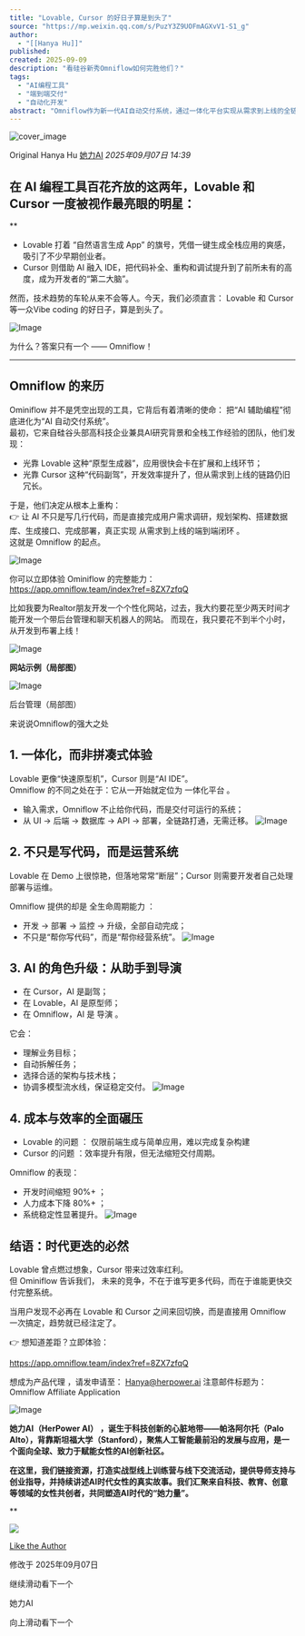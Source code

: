 ```yaml
---
title: "Lovable, Cursor 的好日子算是到头了"
source: "https://mp.weixin.qq.com/s/PuzY3Z9UOFmAGXvV1-S1_g"
author:
  - "[[Hanya Hu]]"
published:
created: 2025-09-09
description: "看硅谷新秀Omniflow如何完胜他们？"
tags:
  - "AI编程工具"
  - "端到端交付"
  - "自动化开发"
abstract: "Omniflow作为新一代AI自动交付系统，通过一体化平台实现从需求到上线的全链路自动化，显著超越Lovable和Cursor等工具的局限。"
---
```

![cover_image](https://mmbiz.qpic.cn/sz_mmbiz_jpg/HxlGro0su4YFjSGPrYA3mgg3ick4bqfH4lEQ6fHSg2yjbERD4SVHP8NL1gVWBbBNp2n5crvNvkiaLK07fGciaBntA/0?wx_fmt=jpeg)

Original Hanya Hu [她力AI](https://mp.weixin.qq.com/s/) *2025年09月07日 14:39*

## **在 AI 编程工具百花齐放的这两年，Lovable 和 Cursor 一度被视作最亮眼的明星：**

**
- Lovable 打着 “自然语言生成 App” 的旗号，凭借一键生成全栈应用的爽感，吸引了不少早期创业者。
- Cursor 则借助 AI 融入 IDE，把代码补全、重构和调试提升到了前所未有的高度，成为开发者的“第二大脑”。

然而，技术趋势的车轮从来不会等人。今天，我们必须直言： Lovable 和 Cursor等一众Vibe coding 的好日子，算是到头了。

![Image](https://mmbiz.qpic.cn/sz_mmbiz_png/HxlGro0su4YFjSGPrYA3mgg3ick4bqfH4c0N5RS0olicLLCag7t9yWbpbtmfH1rKeexbCo9BicKGBCq7ceWv9spPg/640?wx_fmt=png&from=appmsg&watermark=1&tp=webp&wxfrom=5&wx_lazy=1#imgIndex=0)

  

为什么？答案只有一个 —— Omniflow！

  

---

  

## Omniflow 的来历

Ominiflow 并不是凭空出现的工具，它背后有着清晰的使命： 把“AI 辅助编程”彻底进化为“AI 自动交付系统”。  
最初，它来自硅谷头部高科技企业兼具AI研究背景和全栈工作经验的团队，他们发现：

- 光靠 Lovable 这种“原型生成器”，应用很快会卡在扩展和上线环节；
- 光靠 Cursor 这种“代码副驾”，开发效率提升了，但从需求到上线的链路仍旧冗长。

于是，他们决定从根本上重构：  
👉 让 AI 不只是写几行代码，而是直接完成用户需求调研，规划架构、搭建数据库、生成接口、完成部署，真正实现 从需求到上线的端到端闭环 。  
这就是 Omniflow 的起点。

![Image](https://mp.weixin.qq.com/s/www.w3.org/2000/svg'%20xmlns:xlink='http://www.w3.org/1999/xlink'%3E%3Ctitle%3E%3C/title%3E%3Cg%20stroke='none'%20stroke-width='1'%20fill='none'%20fill-rule='evenodd'%20fill-opacity='0'%3E%3Cg%20transform='translate(-249.000000,%20-126.000000)'%20fill='%23FFFFFF'%3E%3Crect%20x='249'%20y='126'%20width='1'%20height='1'%3E%3C/rect%3E%3C/g%3E%3C/g%3E%3C/svg%3E)

  

你可以立即体验 Ominiflow 的完整能力：  
https://app.omniflow.team/index?ref=8ZX7zfqQ

  
  

比如我要为Realtor朋友开发一个个性化网站，过去，我大约要花至少两天时间才能开发一个带后台管理和聊天机器人的网站。 而现在，我只要花不到半个小时，从开发到布署上线！

  

![Image](https://mp.weixin.qq.com/s/www.w3.org/2000/svg'%20xmlns:xlink='http://www.w3.org/1999/xlink'%3E%3Ctitle%3E%3C/title%3E%3Cg%20stroke='none'%20stroke-width='1'%20fill='none'%20fill-rule='evenodd'%20fill-opacity='0'%3E%3Cg%20transform='translate(-249.000000,%20-126.000000)'%20fill='%23FFFFFF'%3E%3Crect%20x='249'%20y='126'%20width='1'%20height='1'%3E%3C/rect%3E%3C/g%3E%3C/g%3E%3C/svg%3E)

**网站示例（局部图）**

  
![Image](https://mp.weixin.qq.com/s/www.w3.org/2000/svg'%20xmlns:xlink='http://www.w3.org/1999/xlink'%3E%3Ctitle%3E%3C/title%3E%3Cg%20stroke='none'%20stroke-width='1'%20fill='none'%20fill-rule='evenodd'%20fill-opacity='0'%3E%3Cg%20transform='translate(-249.000000,%20-126.000000)'%20fill='%23FFFFFF'%3E%3Crect%20x='249'%20y='126'%20width='1'%20height='1'%3E%3C/rect%3E%3C/g%3E%3C/g%3E%3C/svg%3E)

后台管理（局部图）

  
  

来说说Omniflow的强大之处

## 1\. 一体化，而非拼凑式体验

Lovable 更像“快速原型机”，Cursor 则是“AI IDE”。  
Omniflow 的不同之处在于：它从一开始就定位为 一体化平台 。

- 输入需求，Omniflow 不止给你代码，而是交付可运行的系统；
- 从 UI → 后端 → 数据库 → API → 部署，全链路打通，无需迁移。
	![Image](https://mp.weixin.qq.com/s/www.w3.org/2000/svg'%20xmlns:xlink='http://www.w3.org/1999/xlink'%3E%3Ctitle%3E%3C/title%3E%3Cg%20stroke='none'%20stroke-width='1'%20fill='none'%20fill-rule='evenodd'%20fill-opacity='0'%3E%3Cg%20transform='translate(-249.000000,%20-126.000000)'%20fill='%23FFFFFF'%3E%3Crect%20x='249'%20y='126'%20width='1'%20height='1'%3E%3C/rect%3E%3C/g%3E%3C/g%3E%3C/svg%3E)

## 2\. 不只是写代码，而是运营系统

Lovable 在 Demo 上很惊艳，但落地常常“断层”；Cursor 则需要开发者自己处理部署与运维。

Omniflow 提供的却是 全生命周期能力 ：

- 开发 → 部署 → 监控 → 升级，全部自动完成；
- 不只是“帮你写代码”，而是“帮你经营系统”。
	![Image](https://mp.weixin.qq.com/s/www.w3.org/2000/svg'%20xmlns:xlink='http://www.w3.org/1999/xlink'%3E%3Ctitle%3E%3C/title%3E%3Cg%20stroke='none'%20stroke-width='1'%20fill='none'%20fill-rule='evenodd'%20fill-opacity='0'%3E%3Cg%20transform='translate(-249.000000,%20-126.000000)'%20fill='%23FFFFFF'%3E%3Crect%20x='249'%20y='126'%20width='1'%20height='1'%3E%3C/rect%3E%3C/g%3E%3C/g%3E%3C/svg%3E)

## 3\. AI 的角色升级：从助手到导演

- 在 Cursor，AI 是副驾；
- 在 Lovable，AI 是原型师；
- 在 Omniflow，AI 是 导演 。

它会：

- 理解业务目标；
- 自动拆解任务；
- 选择合适的架构与技术栈；
- 协调多模型流水线，保证稳定交付。
	![Image](https://mp.weixin.qq.com/s/www.w3.org/2000/svg'%20xmlns:xlink='http://www.w3.org/1999/xlink'%3E%3Ctitle%3E%3C/title%3E%3Cg%20stroke='none'%20stroke-width='1'%20fill='none'%20fill-rule='evenodd'%20fill-opacity='0'%3E%3Cg%20transform='translate(-249.000000,%20-126.000000)'%20fill='%23FFFFFF'%3E%3Crect%20x='249'%20y='126'%20width='1'%20height='1'%3E%3C/rect%3E%3C/g%3E%3C/g%3E%3C/svg%3E)

## 4\. 成本与效率的全面碾压

- Lovable 的问题 ： 仅限前端生成与简单应用，难以完成复杂构建
- Cursor 的问题 ：效率提升有限，但无法缩短交付周期。

Omniflow 的表现：

- 开发时间缩短 90%+ ；
- 人力成本下降 80%+ ；
- 系统稳定性显著提升。
	![Image](https://mp.weixin.qq.com/s/www.w3.org/2000/svg'%20xmlns:xlink='http://www.w3.org/1999/xlink'%3E%3Ctitle%3E%3C/title%3E%3Cg%20stroke='none'%20stroke-width='1'%20fill='none'%20fill-rule='evenodd'%20fill-opacity='0'%3E%3Cg%20transform='translate(-249.000000,%20-126.000000)'%20fill='%23FFFFFF'%3E%3Crect%20x='249'%20y='126'%20width='1'%20height='1'%3E%3C/rect%3E%3C/g%3E%3C/g%3E%3C/svg%3E)
  

## 结语：时代更迭的必然

Lovable 曾点燃过想象，Cursor 带来过效率红利。  
但 Ominiflow 告诉我们， 未来的竞争，不在于谁写更多代码，而在于谁能更快交付完整系统。

当用户发现不必再在 Lovable 和 Cursor 之间来回切换，而是直接用 Omniflow 一次搞定，趋势就已经注定了。

👉 想知道差距？立即体验：

  
https://app.omniflow.team/index?ref=8ZX7zfqQ

想成为产品代理 ，请发申请至： Hanya@herpower.ai 注意邮件标题为： Omniflow Affiliate Application

  

![Image](https://mp.weixin.qq.com/s/www.w3.org/2000/svg'%20xmlns:xlink='http://www.w3.org/1999/xlink'%3E%3Ctitle%3E%3C/title%3E%3Cg%20stroke='none'%20stroke-width='1'%20fill='none'%20fill-rule='evenodd'%20fill-opacity='0'%3E%3Cg%20transform='translate(-249.000000,%20-126.000000)'%20fill='%23FFFFFF'%3E%3Crect%20x='249'%20y='126'%20width='1'%20height='1'%3E%3C/rect%3E%3C/g%3E%3C/g%3E%3C/svg%3E)

  

**她力AI（HerPower AI）** **，诞生于科技创新的心脏地带——帕洛阿尔托（Palo Alto），背靠斯坦福大学（Stanford），聚焦人工智能最前沿的发展与应用，是一个面向全球、致力于赋能女性的AI创新社区。**

**在这里，我们链接资源，打造实战型线上训练营与线下交流活动，提供导师支持与创业指导，并持续讲述AI时代女性的真实故事。我们汇聚来自科技、教育、创意等领域的女性共创者，共同塑造AI时代的“她力量”。**

**

  

![](https://mmbiz.qlogo.cn/sz_mmbiz_jpg/DhduwiaBa7ldjaYhqURkPE592yHCeyqbCyjsuT1568h7h5ZtmMj4W7UtUqDD4FSPvPvB9YJngFzKCqc1TV0eibHA/0?wx_fmt=jpeg)

 [Like the Author](https://mp.weixin.qq.com/s/)

修改于 2025年09月07日

继续滑动看下一个

她力AI

向上滑动看下一个